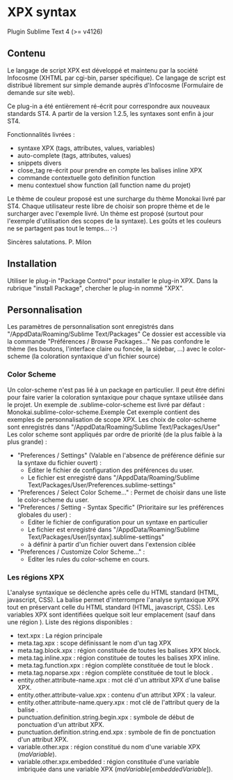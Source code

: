 # XPX syntax

Plugin Sublime Text 4 (>= v4126)

## Contenu

Le langage de script XPX est développé et maintenu par la société Infocosme (XHTML par cgi-bin, parser spécifique).
Ce langage de script est distribué librement sur simple demande auprès d'Infocosme (Formulaire de demande sur site web).

Ce plug-in a été entièrement ré-écrit pour correspondre aux nouveaux standards ST4.
A partir de la version 1.2.5, les syntaxes sont enfin à jour ST4.

Fonctionnalités livrées :
* syntaxe XPX (tags, attributes, values, variables)
* auto-complete (tags, attributes, values)
* snippets divers
* close_tag re-écrit pour prendre en compte les balises inline XPX
* commande contextuelle goto definition function
* menu contextuel show function (all function name du projet)

Le thème de couleur proposé est une surcharge du thème Monokai livré par ST4.
Chaque utilisateur reste libre de choisir son propre thème et de le surcharger avec l'exemple livré.
Un thème est proposé (surtout pour l'exemple d'utilisation des scopes de la syntaxe).
Les goûts et les couleurs ne se partagent pas tout le temps... :-)

Sincères salutations.
P. Milon

## Installation
Utiliser le plug-in "Package Control" pour installer le plug-in XPX.
Dans la rubrique "install Package", chercher le plug-in nommé "XPX".
## Personnalisation
Les paramètres de personnalisation sont enregistrés dans "/AppdData/Roaming/Sublime Text/Packages"
Ce dossier est accessible via la commande "Préférences / Browse Packages..."
Ne pas confondre le thème (les boutons, l'interface claire ou foncée, la sidebar, ...) avec le color-scheme (la coloration
syntaxique d'un fichier source)
### Color Scheme
Un color-scheme n'est pas lié à un package en particulier. Il peut être défini pour faire varier la coloration
syntaxique pour chaque syntaxe utilisée dans le projet.
Un exemple de .sublime-color-scheme est livré par défaut : Monokai.sublime-color-scheme.Exemple
Cet exemple contient des exemples de personnalisation de scope XPX.
Les choix de color-scheme sont enregistrés dans "/AppdData/Roaming/Sublime Text/Packages/User"
Les color scheme sont appliqués par ordre de priorité (de la plus faible à la plus grande) :
* "Preferences / Settings" (Valable en l'absence de préférence définie sur la syntaxe du fichier ouvert) : 
	- Editer le fichier de configuration des préférences du user.
	- Le fichier est enregistré dans "/AppdData/Roaming/Sublime Text/Packages/User/Preferences.sublime-settings"
* "Preferences / Select Color Scheme..." : Permet de choisir dans une liste le color-scheme du user.
* "Preferences / Setting - Syntax Specific" (Prioritaire sur les préférences globales du user) : 
	- Editer le fichier de configuration pour un syntaxe en particulier
	- Le fichier est enregistré dans "/AppdData/Roaming/Sublime Text/Packages/User/[syntax].sublime-settings"
	- à définir à partir d'un fichier ouvert dans l'extension ciblée
* "Preferences / Customize Color Scheme..." :
	- Editer les rules du color-scheme en cours.
### Les régions XPX
L'analyse syntaxique se déclenche après celle du HTML standard (HTML, javascript, CSS).
La balise <noparse> permet d'interrompre l'analyse syntaxique XPX tout en préservant celle du HTML standard (HTML, javascript, CSS).
Les variables XPX sont identifiées quelque soit leur emplacement (sauf dans une région <noparse>).
Liste des régions disponibles :
* text.xpx : La région principale
* meta.tag.xpx : scope définissant le nom d'un tag XPX
* meta.tag.block.xpx : région constituée de toutes les balises XPX block.
* meta.tag.inline.xpx : région constituée de toutes les balises XPX inline.
* meta.tag.function.xpx : région complète constituée de tout le block <function>.
* meta.tag.noparse.xpx : région complète constituée de tout le block <noparse>.
* entity.other.attribute-name.xpx : mot clé d'un attribut XPX d'une balise XPX.
* entity.other.attribute-value.xpx : contenu d'un attribut XPX : la valeur.
* entity.other.attribute-name.query.xpx : mot clé de l'attribut query de la balise <sql>.
* punctuation.definition.string.begin.xpx : symbole de début de ponctuation d'un attribut XPX.
* punctuation.definition.string.end.xpx : symbole de fin de ponctuation d'un attribut XPX.
* variable.other.xpx : région constitué du nom d'une variable XPX ($maVariable$).
* variable.other.xpx.embedded : région constituée d'une variable imbriquée dans une variable XPX ($maVariable[embeddedVariable]$).


